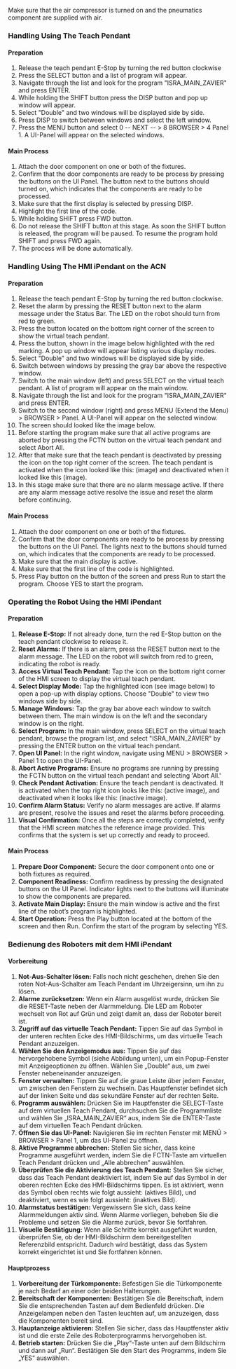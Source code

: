 Make sure that the air compressor is turned on and the pneumatics component are supplied with air.

### Handling Using The Teach Pendant

#### Preparation

1. Release the teach pendant E-Stop by turning the red button clockwise
2. Press the SELECT button and a list of program will appear.
3. Navigate through the list and look for the program "ISRA_MAIN_ZAVIER" and press ENTER.
4. While holding the SHIFT button press the DISP button and pop up window will appear.
5. Select "Double" and two windows will be displayed side by side.
6. Press DISP to switch between windows and select the left window.
7. Press the MENU button and select 0 -- NEXT -- > 8 BROWSER > 4 Panel 1. A UI-Panel will appear on the selected windows.

#### Main Process

1. Attach the door component on one or both of the fixtures.
2. Confirm that the door components are ready to be process by pressing the buttons on the UI Panel. The button next to the buttons should turned on, which indicates that the components are ready to be processed.
3. Make sure that the first display is selected by pressing DISP.
4. Highlight the first line of the code.
5. While holding SHIFT press FWD button.
6. Do not release the SHIFT button at this stage. As soon the SHIFT button is released, the program will be paused. To resume the program hold SHIFT and press FWD again.
7. The process will be done automatically.

### Handling Using The HMI iPendant on the ACN

#### Preparation

1. Release the teach pendant E-Stop by turning the red button clockwise.
2. Reset the alarm by pressing the RESET button next to the alarm message under the Status Bar. The LED on the robot should turn from red to green.
3. Press the button located on the bottom right corner of the screen to show the virtual teach pendant.
4. Press the button, shown in the image below highlighted with the red marking. A pop up window will appear listing various display modes.
5. Select "Double" and two windows will be displayed side by side.
6. Switch between windows by pressing the gray bar above the respective window.
7. Switch to the main window (left) and press SELECT on the virtual teach pendant. A list of program will appear on the main window.
9. Navigate through the list and look for the program "ISRA_MAIN_ZAVIER" and press ENTER.
10. Switch to the second window (right) and press MENU (Extend the Menu) > BROWSER > Panel. A UI-Panel will appear on the selected window.
11. The screen should looked like the image below.
12. Before starting the program make sure that all active programs are aborted by pressing the FCTN button on the virtual teach pendant and select Abort All.
13. After that make sure that the teach pendant is deactivated by pressing the icon on the top right corner of the screen. The teach pendant is activated when the icon looked like this: (image) and deactivated when it looked like this (image).
14. In this stage make sure that there are no alarm message active. If there are any alarm message active resolve the issue and reset the alarm before continuing.

#### Main Process
1. Attach the door component on one or both of the fixtures.
2. Confirm that the door components are ready to be process by pressing the buttons on the UI Panel. The lights next to the buttons should turned on, which indicates that the components are ready to be processed.
3. Make sure that the main display is active.
4. Make sure that the first line of the code is highlighted.
7. Press Play button on the button of the screen and press Run to start the program. Choose YES to start the program.

### Operating the Robot Using the HMI iPendant

#### Preparation

1. **Release E-Stop:** If not already done, turn the red E-Stop button on the teach pendant clockwise to release it.
2. **Reset Alarms:** If there is an alarm, press the RESET button next to the alarm message. The LED on the robot will switch from red to green, indicating the robot is ready.
3. **Access Virtual Teach Pendant:** Tap the icon on the bottom right corner of the HMI screen to display the virtual teach pendant.
4. **Select Display Mode:** Tap the highlighted icon (see image below) to open a pop-up with display options. Choose "Double" to view two windows side by side.
5. **Manage Windows:** Tap the gray bar above each window to switch between them. The main window is on the left and the secondary window is on the right.
6. **Select Program:** In the main window, press SELECT on the virtual teach pendant, browse the program list, and select "ISRA_MAIN_ZAVIER" by pressing the ENTER button on the virtual teach pendant.
7. **Open UI Panel:** In the right window, navigate using MENU > BROWSER > Panel 1 to open the UI-Panel.
8. **Abort Active Programs:** Ensure no programs are running by pressing the FCTN button on the virtual teach pendant and selecting 'Abort All.'
9. **Check Pendant Activation:** Ensure the teach pendant is deactivated. It is activated when the top right icon looks like this: (active image), and deactivated when it looks like this: (inactive image).
10. **Confirm Alarm Status:** Verify no alarm messages are active. If alarms are present, resolve the issues and reset the alarms before proceeding.
11. **Visual Confirmation:** Once all the steps are correctly completed, verify that the HMI screen matches the reference image provided. This confirms that the system is set up correctly and ready to proceed.

#### Main Process

1. **Prepare Door Component:** Secure the door component onto one or both fixtures as required.
2. **Component Readiness:** Confirm readiness by pressing the designated buttons on the UI Panel. Indicator lights next to the buttons will illuminate to show the components are prepared.
3. **Activate Main Display:** Ensure the main window is active and the first line of the robot’s program is highlighted.
4. **Start Operation:** Press the Play button located at the bottom of the screen and then Run. Confirm the start of the program by selecting YES.

### Bedienung des Roboters mit dem HMI iPendant

#### Vorbereitung

1. **Not-Aus-Schalter lösen:** Falls noch nicht geschehen, drehen Sie den roten Not-Aus-Schalter am Teach Pendant im Uhrzeigersinn, um ihn zu lösen.
2. **Alarme zurücksetzen:** Wenn ein Alarm ausgelöst wurde, drücken Sie die RESET-Taste neben der Alarmmeldung. Die LED am Roboter wechselt von Rot auf Grün und zeigt damit an, dass der Roboter bereit ist.
3. **Zugriff auf das virtuelle Teach Pendant:** Tippen Sie auf das Symbol in der unteren rechten Ecke des HMI-Bildschirms, um das virtuelle Teach Pendant anzuzeigen.
4. **Wählen Sie den Anzeigemodus aus:** Tippen Sie auf das hervorgehobene Symbol (siehe Abbildung unten), um ein Popup-Fenster mit Anzeigeoptionen zu öffnen. Wählen Sie „Double“ aus, um zwei Fenster nebeneinander anzuzeigen.
5. **Fenster verwalten:** Tippen Sie auf die graue Leiste über jedem Fenster, um zwischen den Fenstern zu wechseln. Das Hauptfenster befindet sich auf der linken Seite und das sekundäre Fenster auf der rechten Seite.
6. **Programm auswählen:** Drücken Sie im Hauptfenster die SELECT-Taste auf dem virtuellen Teach Pendant, durchsuchen Sie die Programmliste und wählen Sie „ISRA_MAIN_ZAVIER“ aus, indem Sie die ENTER-Taste auf dem virtuellen Teach Pendant drücken.
7. **Öffnen Sie das UI-Panel:** Navigieren Sie im rechten Fenster mit MENÜ > BROWSER > Panel 1, um das UI-Panel zu öffnen.
8. **Aktive Programme abbrechen:** Stellen Sie sicher, dass keine Programme ausgeführt werden, indem Sie die FCTN-Taste am virtuellen Teach Pendant drücken und „Alle abbrechen” auswählen.
9. **Überprüfen Sie die Aktivierung des Teach Pendant:** Stellen Sie sicher, dass das Teach Pendant deaktiviert ist, indem Sie auf das Symbol in der oberen rechten Ecke des HMI-Bildschirms tippen. Es ist aktiviert, wenn das Symbol oben rechts wie folgt aussieht: (aktives Bild), und deaktiviert, wenn es wie folgt aussieht: (inaktives Bild).
10. **Alarmstatus bestätigen:** Vergewissern Sie sich, dass keine Alarmmeldungen aktiv sind. Wenn Alarme vorliegen, beheben Sie die Probleme und setzen Sie die Alarme zurück, bevor Sie fortfahren.
11. **Visuelle Bestätigung:** Wenn alle Schritte korrekt ausgeführt wurden, überprüfen Sie, ob der HMI-Bildschirm dem bereitgestellten Referenzbild entspricht. Dadurch wird bestätigt, dass das System korrekt eingerichtet ist und Sie fortfahren können.

#### Hauptprozess

1. **Vorbereitung der Türkomponente:** Befestigen Sie die Türkomponente je nach Bedarf an einer oder beiden Halterungen.
2. **Bereitschaft der Komponenten:** Bestätigen Sie die Bereitschaft, indem Sie die entsprechenden Tasten auf dem Bedienfeld drücken. Die Anzeigelampen neben den Tasten leuchten auf, um anzuzeigen, dass die Komponenten bereit sind.
3. **Hauptanzeige aktivieren:** Stellen Sie sicher, dass das Hauptfenster aktiv ist und die erste Zeile des Roboterprogramms hervorgehoben ist.
4. **Betrieb starten:** Drücken Sie die „Play“-Taste unten auf dem Bildschirm und dann auf „Run“. Bestätigen Sie den Start des Programms, indem Sie „YES“ auswählen.